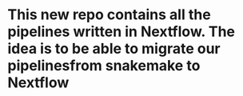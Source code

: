 # This new repo contains all the pipelines written in Nextflow. The idea is to be able to migrate our pipelinesfrom snakemake to Nextflow
